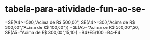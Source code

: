 # tabela-para-atividade-fun-ao-se-
=SE(A4>=500,"Acima de R$ 500,00",
SE(A4>=300,"Acima de R$ 300,00","Acima de R$ 100,00"))
=SE(A5="Acima de R$ 500,00",20,
SE(A5="Acima de R$ 300,00",15,10))
=B4*E5/100
=B4-F4
